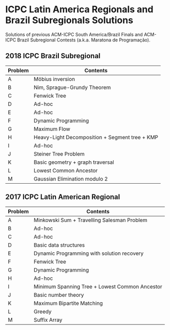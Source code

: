 # ICPC Latin America Regionals and Brazil Subregionals Solutions

Solutions of previous ACM-ICPC South America/Brazil Finals and ACM-ICPC Brazil Subregional Contests (a.k.a. Maratona de Programação).

## 2018 ICPC Brazil Subregional
| Problem  | Contents |
| --- | --- |
| A  | Möbius inversion  |
| B  | Nim, Sprague-Grundy Theorem  |
| C  | Fenwick Tree  |
| D  | Ad-hoc  |
| E  | Ad-hoc  |
| F  | Dynamic Programming  |
| G  | Maximum Flow  |
| H  | Heavy-Light Decomposition + Segment tree + KMP  |
| I  | Ad-hoc  |
| J  | Steiner Tree Problem  |
| K  | Basic geometry + graph traversal |
| L  | Lowest Common Ancestor  |
| M  | Gaussian Elimination modulo 2  |

## 2017 ICPC Latin American Regional
| Problem  | Contents |
| --- | --- |
| A  | Minkowski Sum + Travelling Salesman Problem  |
| B  | Ad-hoc  |
| C  | Ad-hoc  |
| D  | Basic data structures  |
| E  | Dynamic Programming with solution recovery  |
| F  | Fenwick Tree  |
| G  | Dynamic Programming  |
| H  | Ad-hoc  |
| I  | Minimum Spanning Tree + Lowest Common Ancestor  |
| J  | Basic number theory  |
| K  | Maximum Bipartite Matching  |
| L  | Greedy  |
| M  | Suffix Array  |
